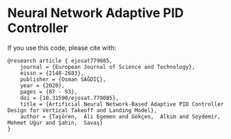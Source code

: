 # Neural Network Adaptive PID Controller
If you use this code, please cite with:
```
@research article { ejosat779085,
	journal = {European Journal of Science and Technology},
	eissn = {2148-2683},
	publisher = {Osman SAĞDIÇ},
	year = {2020},
	pages = {87 - 93},
	doi = {10.31590/ejosat.779085},
	title = {Artificial Neural Network-Based Adaptive PID Controller Design for Vertical Takeoff and Landing Model},
	author = {Taşören,  Ali Egemen and Gökçen,  Alkım and Soydemi̇r,  Mehmet Uğur and Şahi̇n,  Savaş}
}
```
